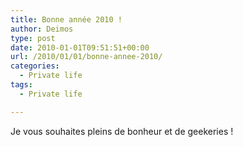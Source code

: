 ```yaml
---
title: Bonne année 2010 !
author: Deimos
type: post
date: 2010-01-01T09:51:51+00:00
url: /2010/01/01/bonne-annee-2010/
categories:
  - Private life
tags:
  - Private life

---
```


Je vous souhaites pleins de bonheur et de geekeries !
